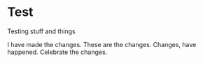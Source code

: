 # Test
Testing stuff and things

I have made the changes.  These are the changes.  Changes, have happened.  Celebrate the changes.
